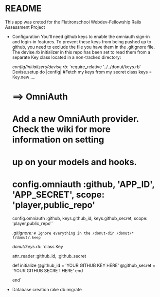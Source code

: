 # README
This app was creted for the Flatironschool Webdev-Fellowship Rails Assessment Project

* Configuration
  You'll need github keys to enable the omniauth sign-in and login-in features. To prevent these keys from being pushed up to github, you need to exclude the file you have them in the .gitignore file. The devise.rb initializer in this repo has been set to read them from a separate Key class located in a non-tracked directory:

  _config/initializers/devise.rb:_
  `require_relative '../../donut/keys.rb'
  Devise.setup do |config|
    #Fetch my keys from my secret class
    keys = Key.new
    ....
    # ==> OmniAuth
    # Add a new OmniAuth provider. Check the wiki for more information on setting
    # up on your models and hooks.
    # config.omniauth :github, 'APP_ID', 'APP_SECRET', scope: 'player,public_repo'
    config.omniauth :github, keys.github_id, keys.github_secret,  scope: 'player,public_repo'`

  _.gitignore:_
  `# Ignore everything in the /donut-dir
  /donut/*
  !/donut/.keep`

  _donut/keys.rb:_
  `class Key

    attr_reader :github_id, :github_secret

    def initialize
      @github_id = 'YOUR GITHUB KEY HERE'
      @github_secret = 'YOUR GITHUB SECRET HERE'
    end

  end`

  

* Database creation
  rake db:migrate
